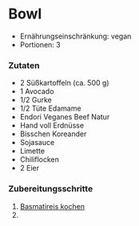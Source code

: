 # Bowl

- Ernährungseinschränkung: vegan
- Portionen: 3

### Zutaten

- 2 Süßkartoffeln (ca. 500 g)
- 1 Avocado
- 1/2 Gurke
- 1/2 Tüte Edamame
- Endori Veganes Beef Natur
- Hand voll Erdnüsse
- Bisschen Koreander
- Sojasauce
- Limette
- Chiliflocken
- 2 Eier

### Zubereitungsschritte

1. [Basmatireis kochen](../Rezeptschritte/Basmatireis%20kochen.md)
2. 